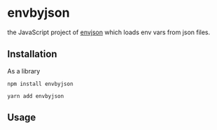 # envbyjson

the JavaScript project of [envjson](https://github.com/lifthus/envbyjson) which loads env vars from json files.

## Installation

As a library

```shell
npm install envbyjson

yarn add envbyjson
```

## Usage

```javascript

```
